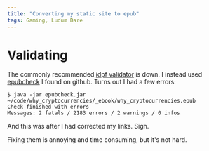```yaml
---
title: "Converting my static site to epub"
tags: Gaming, Ludum Dare
---
```


# Validating

The commonly recommended [idpf validator][idpf] is down. I instead used [epubcheck][] I found on github. Turns out I had a few errors:

[idpf]: http://validator.idpf.org/
[epubcheck]: https://github.com/w3c/epubcheck

```
$ java -jar epubcheck.jar ~/code/why_cryptocurrencies/_ebook/why_cryptocurrencies.epub
Check finished with errors
Messages: 2 fatals / 2183 errors / 2 warnings / 0 infos
```

And this was after I had corrected my links. Sigh.

Fixing them is annoying and time consuming, but it's not hard.

